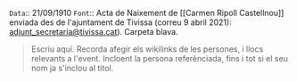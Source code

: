`Data`:: 21/09/1910
`Font`:: Acta de Naixement de [[Carmen Ripoll Castellnou]] enviada des de l'ajuntament de Tivissa (correu  9 abril 2021): adjunt_secretaria@tivissa.cat). Carpeta blava.
> Escriu aquí. Recorda afegir els wikilinks de les persones, i llocs relevants a l'event. Incloent la persona referènciada, fins i tot si el seu nom ja s'inclou al titol.
